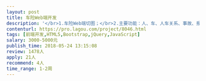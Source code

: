 ```yaml
---                
layout: post       
title: 车险Web端开发           
description: '</br>1.车险Web端切图；</br>2.主要功能：人、车、人车关系、事故、报价、个人中心页面的开发；</br>3.有做的样例参考；</br>4.页面内容不多，提交内容少；</br>5.目前后端已经完成，现在在做web页面，需要调试完成；</br>6.页面差不过30个左右吧。</br>'     
contenturl: https://pro.lagou.com/project/8046.html      
tags: [前端开发,HTML5,Bootstrap,jQuery,JavaScript]            
salary: 3000-5000元          
publish_time: 2018-05-24 13:15:08         
review: 1478人                   
apply: 21人                   
recommend: 4人                   
time_range: 1-2周              
---                 
```

